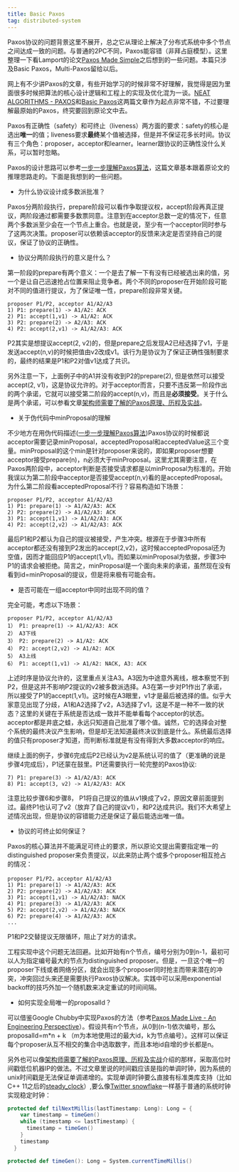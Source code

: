 ```yaml
---
title: Basic Paxos
tag: distributed-system
---
```


Paxos协议的问题背景这里不展开，总之它从理论上解决了分布式系统中多个节点之间达成一致的问题。与普通的2PC不同，Paxos能容错（非拜占庭模型）。这里整理一下看Lamport的论文[Paxos Made Simple](https://lamport.azurewebsites.net/pubs/paxos-simple.pdf)之后想到的一些问题。本篇只涉及Basic Paxos，Multi-Paxos留给以后。 

网上有不少讲Paxos的文章，有些开始学习的时候非常不好理解，我觉得是因为里面很多时候把算法的核心设计逻辑和工程上的实现及优化混为一谈。[NEAT ALGORITHMS - PAXOS](http://harry.me/blog/2014/12/27/neat-algorithms-paxos/)和[Basic Paxos](http://www.beyondthelines.net/algorithm/basic-paxos/)这两篇文章作为起点非常不错，不过要理解最原始的Paxos，终究要回到原论文中去。

Paxos有正确性（safety）和可终止（liveness）两方面的要求：safety的核心是选出**唯一**的值；liveness要求**最终**某个值被选择，但是并不保证花多长时间。协议有三个角色：proposer，acceptor和learner。learner跟协议的正确性没什么关系，可以暂时忽略。

Paxos的设计思路可以参考[一步一步理解Paxos算法](https://mp.weixin.qq.com/s?__biz=MjM5MDg2NjIyMA==&mid=203607654&idx=1&sn=bfe71374fbca7ec5adf31bd3500ab95a&key=8ea74966bf01cfb6684dc066454e04bb5194d780db67f87b55480b52800238c2dfae323218ee8645f0c094e607ea7e6f&ascene=1&uin=MjA1MDk3Njk1&devicetype=webwx&version=70000001&pass_ticket=2ivcW%2FcENyzkz%2FGjIaPDdMzzf%2Bberd36%2FR3FYecikmo%3D)，这篇文章基本跟着原论文的推理思路走的。下面是我想到的一些问题。

- 为什么协议设计成多数派批准？

Paxos分两阶段执行，prepare阶段可以看作争取提议权，accept阶段再真正提议，两阶段通过都需要多数票同意。注意到在acceptor总数一定的情况下，任意两个多数派至少会在一个节点上重合。也就是说，至少有一个acceptor同时参与了这两次决策。proposer可以依赖该acceptor的反馈来决定是否坚持自己的提议，保证了协议的正确性。

- 协议分两阶段执行的意义是什么？

第一阶段的prepare有两个意义：一个是去了解一下有没有已经被选出来的值，另一个是让自己迅速抢占位置来阻止竞争者。两个不同的proposer在开始阶段可能对不同的值进行提议，为了保证唯一性，prepare阶段非常关键。

```wiki
proposer P1/P2, acceptor A1/A2/A3
1) P1: prepare(1) -> A1/A2: ACK
2) P1: accept(1,v1) -> A1/A2: ACK
3) P2: prepare(2) -> A2/A3: ACK
4) P2: accept(2,v1) -> A1/A2/A3: ACK
```

P2其实是想提议accept(2, v2)的，但是prepare之后发现A2已经选择了v1，于是发送accept(n,v)的时候把值由v2改成v1。该行为是协议为了保证正确性强制要求的，最终的结果是P1和P2对值v1达成了共识。

另外注意一下，上面例子中的A1并没有收到P2的prepare(2), 但是依然可以接受accept(2, v1)，这是协议允许的。对于acceptor而言，只要不违反第一阶段作出的两个承诺，它就可以接受第二阶段的accept(n,v)，而且是**必须接受**。关于什么是两个承诺，可以参看文章[架构师需要了解的Paxos原理、历程及实战](https://mp.weixin.qq.com/s?__biz=MzAwMDU1MTE1OQ==&mid=403582309&idx=1&sn=80c006f4e84a8af35dc8e9654f018ace&scene=0&key=710a5d99946419d9c39ba913a16ee674c6016edfedfc691aa0df9db57d008419c1a96168b861e0ef8b01d6ec76c7e693&ascene=7&uin=MTc0MDg1&devicetype=android-19&version=26030931&nettype=WIFI&pass_ticket=J96esr4md7XLhmfoelhpNAXq73CErFPyQ5BlGEWTtHg=)。

- 关于伪代码中minProposal的理解

不少地方在用伪代码描述([一步一步理解Paxos算法](https://mp.weixin.qq.com/s?__biz=MjM5MDg2NjIyMA==&mid=203607654&idx=1&sn=bfe71374fbca7ec5adf31bd3500ab95a&key=8ea74966bf01cfb6684dc066454e04bb5194d780db67f87b55480b52800238c2dfae323218ee8645f0c094e607ea7e6f&ascene=1&uin=MjA1MDk3Njk1&devicetype=webwx&version=70000001&pass_ticket=2ivcW%2FcENyzkz%2FGjIaPDdMzzf%2Bberd36%2FR3FYecikmo%3D))Paxos协议的时候都说acceptor需要记录minProposal，acceptedProposal和acceptedValue这三个变量。minProposal的这个min是针对proposer来说的，即如果proposer想要acceptor接受prepare(n)，n必须大于minProposal。这里尤其需要注意，在Paxos两阶段中，acceptor判断是否接受请求都是以minProposal为标准的。开始我误以为第二阶段中acceptor是否接受accept(n,v)看的是acceptedProposal。为什么第二阶段看acceptedProposal不行？容易构造如下场景：

```wiki
proposer P1/P2, acceptor A1/A2/A3
1) P1: prepare(1) -> A1/A2/A3: ACK
2) P2: prepare(2) -> A1/A2/A3: ACK
3) P1: accept(1,v1) -> A1/A2/A3: ACK
4) P2: accept(2,v2) -> A1/A2/A3: ACK
```

最后P1和P2都认为自己的提议被接受，产生冲突。根源在于步骤3中所有acceptor都还没有接到P2发出的accept(2,v2)，这时候acceptedProposal还为空值，因而才能回应P1的accept(1,v1)。而如果以minProposal为依据，步骤3中P1的请求会被拒绝。简言之，minProposal是一个面向未来的承诺，虽然现在没有看到id=minProposal的提议，但是将来极有可能会有。

- 是否可能在一组acceptor中同时出现不同的值？

完全可能，考虑以下场景：

```wiki
proposer P1/P2, acceptor A1/A2/A3
1） P1: preapre(1) -> A1/A2/A3: ACK
2） A3下线
3） P2: prepare(2) -> A1/A2: ACK
4） P2: accept(2,v2) -> A1/A2: ACK
5） A3上线
6） P1: accept(1,v1) -> A1/A2: NACK, A3: ACK
```

上述时序是协议允许的，这里重点关注A3。A3因为中途意外离线，根本察觉不到P2，但是这并不影响P2提议的v2被多数派选择。A3在第一步对P1作出了承诺，所以接受了P1的accept(1,v1)。这时候在A3眼里，v1才是最后被选择的值。似乎大家意见出现了分歧，A1和A2选择了v2，A3选择了v1，这是不是一种不一致的状态？这里的关键在于系统是否达成一致并不能单看每个acceptor的状态。acceptor都是井底之蛙，永远只知道自己批准了哪个值。诚然，它的选择会对整个系统的最终决议产生影响，但是却无法知道最终决议到底是什么。系统最后选择的值只有proposer才知道，而判断标准就是有没有得到大多数acceptor的响应。

继续上面的例子，步骤6完成后P2已经认为v2是系统认可的值了（更准确的说是步骤4完成后），P1还蒙在鼓里。P1还需要执行一轮完整的Paxos协议:

```wiki
7) P1: prepare(3) -> A1/A2/A3: ACK
8) P1: accept(3, v2) -> A1/A2/A3: ACK
```

注意比较步骤6和步骤8， P1将自己提议的值从v1换成了v2，原因文章前面提到过。最终P1也认可了v2（放弃了自己的提议v1），和P2达成共识。我们不大希望上述情况出现，但是协议的容错能力还是保证了最后能选出唯一值。

- 协议的可终止如何保证？

Paxos的核心算法并不能满足可终止的要求，所以原论文提出需要指定唯一的distinguished proposer来负责提议，以此来防止两个或多个proposer相互抢占的情况：

```wiki
proposer P1/P2，acceptor A1/A2/A3
1) P1: prepare(1) -> A1/A2/A3: ACK
2) P2: prepare(2) -> A1/A2/A3: ACK
3) P1: accept(1,v1) -> A1/A2/A3: NACK
4) P1: prepare(3) -> A1/A2/A3: ACK
5) P2: accept(2,v2) -> A1/A2/A3: NACK
6) P2: prepare(4) -> A1/A2/A3: ACK
...
```

P1和P2交替提议无限循环，阻止了对方的请求。

工程实现中这个问题无法回避。比如开始有n个节点，编号分别为0到n-1，最初可以人为指定编号最大的节点为distinguished proposer。但是，一旦这个唯一的proposer下线或者网络分区，就会出现多个proposer同时抢主而带来潜在的冲突，冲突回过头来还是需要执行Paxos协议解决。实践中可以采用exponential backoff的技巧外加一个随机数来决定重试的时间间隔。

- 如何实现全局唯一的proposalId？

可以借鉴Google Chubby中实现Paxos的方法（参考[Paxos Made Live - An Engineering Perspective](https://www.cs.utexas.edu/users/lorenzo/corsi/cs380d/papers/paper2-1.pdf)）。假设共有n个节点，从0到(n-1)依次编号，那么proposalId=m*n + k （m为本地使用过的最大id，k为节点编号）。这样可以保证每个proposer从互不相交的集合中选取数字，而且本地id自增的步长都是n。

另外也可以像[架构师需要了解的Paxos原理、历程及实战](https://mp.weixin.qq.com/s?__biz=MzAwMDU1MTE1OQ==&mid=403582309&idx=1&sn=80c006f4e84a8af35dc8e9654f018ace&scene=0&key=710a5d99946419d9c39ba913a16ee674c6016edfedfc691aa0df9db57d008419c1a96168b861e0ef8b01d6ec76c7e693&ascene=7&uin=MTc0MDg1&devicetype=android-19&version=26030931&nettype=WIFI&pass_ticket=J96esr4md7XLhmfoelhpNAXq73CErFPyQ5BlGEWTtHg=)介绍的那样，采取高位时间戳低位机器IP的做法。不过文章里说的时间戳应该是指的单调时钟，因为系统的unix时间戳是无法保证单调递增的。实现单调时钟要么直接有标准类库支持（比如C++ 11之后的[steady_clock](https://en.cppreference.com/w/cpp/chrono/steady_clock)）,要么像[Twitter snowflake](https://github.com/twitter-archive/snowflake/releases/tag/snowflake-2010)一样基于普通的系统时钟实现稳定时钟：

```scala
protected def tilNextMillis(lastTimestamp: Long): Long = {
    var timestamp = timeGen()
    while (timestamp <= lastTimestamp) {
      timestamp = timeGen()
    }
    timestamp
  }

protected def timeGen(): Long = System.currentTimeMillis()
```
